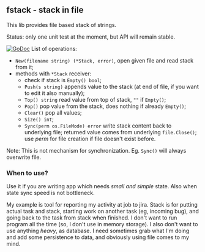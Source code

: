 ## fstack - stack in file
This lib provides file based stack of strings.

Status: only one unit test at the moment, but API will remain stable.

[![GoDoc](https://godoc.org/github.com/Komosa/fstack?status.svg)](https://godoc.org/github.com/Komosa/fstack)
List of operations:
- `New(filename string) (*Stack, error)`, open given file and read stack from it;
- methods with `*Stack` receiver:
    - check if stack is `Empty() bool`;
    - `Push(s string)` appends value to the stack (at end of file, if you want to edit it also manually);
    - `Top() string` read value from top of stack, `""` if `Empty()`;
    - `Pop()` pop value from the stack, does nothing if already `Empty()`;
    - `Clear()` pop all values;
    - `Size() int`;
    - `Sync(perm os.FileMode) error` write stack content back to underlying file; returned value comes from underlying `file.Close()`; use _perm_ for file creation if file doesn't exist before.

Note: This is not mechanism for synchronization.
Eg. `Sync()` will always overwrite file.

### When to use?
Use it if you are writing app which needs *small and simple* state.
Also when state sync speed is not bottleneck.

My example is tool for reporting my activity at job to jira.
Stack is for putting actual task and stack, starting work on another task (eg, incoming bug), and going back to the task from stack when finished.
I don't want to run program all the time (so, I don't use in memory storage).
I also don't want to use anything _heavy_, as database.
I need sometimes grab what I'm doing and add some persistence to data, and obviously using file comes to my mind.
